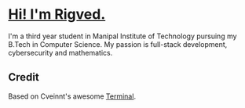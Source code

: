 # [Hi! I'm Rigved.](https://www.linkedin.com/in/rigved-waradpande-b0b147253/)

I'm a third year student in Manipal Institute of Technology pursuing my B.Tech in Computer Science.
My passion is full-stack development, cybersecurity and mathematics.

## Credit

Based on Cveinnt's awesome [Terminal]([https://github.com/m4tt72/terminal](https://github.com/Cveinnt/LiveTerm)).

